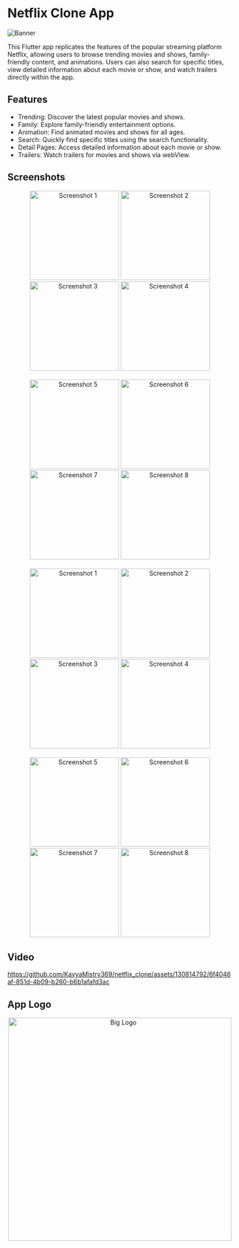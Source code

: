 # Netflix Clone App

![Banner](https://github.com/KavyaMistry369/netflix_clone/assets/130814792/f4e5fd9c-d396-4958-aeab-a455846174d9)

This Flutter app replicates the features of the popular streaming platform Netflix, allowing users to browse trending movies and shows, family-friendly content, and animations. Users can also search for specific titles, view detailed information about each movie or show, and watch trailers directly within the app.


## Features

- Trending: Discover the latest popular movies and shows.
- Family: Explore family-friendly entertainment options.
- Animation: Find animated movies and shows for all ages.
- Search: Quickly find specific titles using the search functionality.
- Detail Pages: Access detailed information about each movie or show.
- Trailers: Watch trailers for movies and shows via webView.


## Screenshots

<div align="center">
    <img src="https://github.com/KavyaMistry369/netflix_clone/assets/130814792/8cdaf29a-63f6-4d1e-a581-54a255c92b6c" alt="Screenshot 1" width="200"/>
    <img src="https://github.com/KavyaMistry369/netflix_clone/assets/130814792/188a85d4-41bc-46e8-929a-e0aab02635dd" alt="Screenshot 2" width="200"/>
    <img src="https://github.com/KavyaMistry369/netflix_clone/assets/130814792/c79b56ac-5fb9-40b7-87d8-25e00dd6bc10" alt="Screenshot 3" width="200"/>
    <img src="https://github.com/KavyaMistry369/netflix_clone/assets/130814792/08f1e807-7033-40a9-99bd-a46d6085176d" alt="Screenshot 4" width="200"/>
</div>
<br/>
<div align="center">
    <img src="https://github.com/KavyaMistry369/netflix_clone/assets/130814792/c70621c9-9a69-4113-b267-bb50834bd20a" alt="Screenshot 5" width="200"/>
    <img src="https://github.com/KavyaMistry369/netflix_clone/assets/130814792/261b1f78-efc1-4c16-83a1-c70da6241bd3" alt="Screenshot 6" width="200"/>
    <img src="https://github.com/KavyaMistry369/netflix_clone/assets/130814792/0fc678eb-65cf-4d65-86ab-bf8e416020a8" alt="Screenshot 7" width="200"/>
    <img src="https://github.com/KavyaMistry369/netflix_clone/assets/130814792/3f201e13-7607-4e92-95c9-b36d8b0c6ae8" alt="Screenshot 8" width="200"/>
</div>
<br/>
<div align="center">
    <img src="https://github.com/KavyaMistry369/netflix_clone/assets/130814792/deff3f08-e31a-43e3-ac02-d0f05006a10e" alt="Screenshot 1" width="200"/>
    <img src="https://github.com/KavyaMistry369/netflix_clone/assets/130814792/009323c9-7cbb-4fb4-86e1-1b047fb0330f" alt="Screenshot 2" width="200"/>
    <img src="https://github.com/KavyaMistry369/netflix_clone/assets/130814792/a64a8f82-d2cd-4fe9-b981-b8dd8a7fcf59" alt="Screenshot 3" width="200"/>
    <img src="https://github.com/KavyaMistry369/netflix_clone/assets/130814792/801964e5-091c-46eb-9685-d3e5ac844a87" alt="Screenshot 4" width="200"/>
</div>
<br/>
<div align="center">
    <img src="https://github.com/KavyaMistry369/netflix_clone/assets/130814792/b1acf12c-df4d-4b84-ab54-5b5bedd26510" alt="Screenshot 5" width="200"/>
    <img src="https://github.com/KavyaMistry369/netflix_clone/assets/130814792/407d88af-a97f-4128-b9e0-06faff0b1498" alt="Screenshot 6" width="200"/>
    <img src="https://github.com/KavyaMistry369/netflix_clone/assets/130814792/570a1f4e-8e2d-4213-a059-55c49e7089aa" alt="Screenshot 7" width="200"/>
    <img src="https://github.com/KavyaMistry369/netflix_clone/assets/130814792/82623b0f-597f-408a-aaf0-8ce9152990ac" alt="Screenshot 8" width="200"/>
</div>


## Video

https://github.com/KavyaMistry369/netflix_clone/assets/130814792/6f4046af-851d-4b09-b260-b6b1afafd3ac

## App Logo

<div align="center">
<img src="https://github.com/KavyaMistry369/netflix_clone/assets/130814792/c3d0e183-28a8-4bc7-b1a7-f52309300af5" alt="Big Logo" width="500">
</div>
